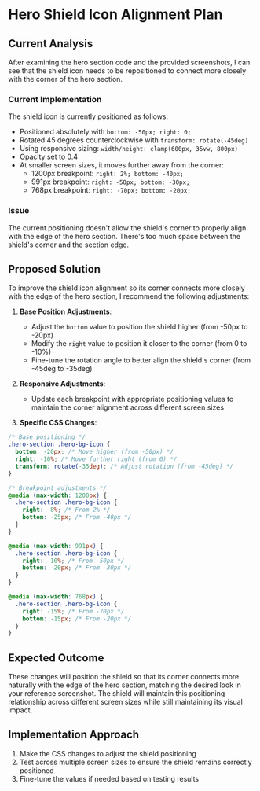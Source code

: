 # Hero Shield Icon Alignment Plan

## Current Analysis

After examining the hero section code and the provided screenshots, I can see that the shield icon needs to be repositioned to connect more closely with the corner of the hero section.

### Current Implementation

The shield icon is currently positioned as follows:
- Positioned absolutely with `bottom: -50px; right: 0;`
- Rotated 45 degrees counterclockwise with `transform: rotate(-45deg)`
- Using responsive sizing: `width/height: clamp(600px, 35vw, 800px)`
- Opacity set to 0.4
- At smaller screen sizes, it moves further away from the corner:
  - 1200px breakpoint: `right: 2%; bottom: -40px;`
  - 991px breakpoint: `right: -50px; bottom: -30px;`
  - 768px breakpoint: `right: -70px; bottom: -20px;`

### Issue

The current positioning doesn't allow the shield's corner to properly align with the edge of the hero section. There's too much space between the shield's corner and the section edge.

## Proposed Solution

To improve the shield icon alignment so its corner connects more closely with the edge of the hero section, I recommend the following adjustments:

1. **Base Position Adjustments**:
   - Adjust the `bottom` value to position the shield higher (from -50px to -20px)
   - Modify the `right` value to position it closer to the corner (from 0 to -10%)
   - Fine-tune the rotation angle to better align the shield's corner (from -45deg to -35deg)

2. **Responsive Adjustments**:
   - Update each breakpoint with appropriate positioning values to maintain the corner alignment across different screen sizes

3. **Specific CSS Changes**:

```css
/* Base positioning */
.hero-section .hero-bg-icon {
  bottom: -20px; /* Move higher (from -50px) */
  right: -10%; /* Move further right (from 0) */
  transform: rotate(-35deg); /* Adjust rotation (from -45deg) */
}

/* Breakpoint adjustments */
@media (max-width: 1200px) {
  .hero-section .hero-bg-icon {
    right: -8%; /* From 2% */
    bottom: -25px; /* From -40px */
  }
}

@media (max-width: 991px) {
  .hero-section .hero-bg-icon {
    right: -10%; /* From -50px */
    bottom: -20px; /* From -30px */
  }
}

@media (max-width: 768px) {
  .hero-section .hero-bg-icon {
    right: -15%; /* From -70px */
    bottom: -15px; /* From -20px */
  }
}
```

## Expected Outcome

These changes will position the shield so that its corner connects more naturally with the edge of the hero section, matching the desired look in your reference screenshot. The shield will maintain this positioning relationship across different screen sizes while still maintaining its visual impact.

## Implementation Approach

1. Make the CSS changes to adjust the shield positioning
2. Test across multiple screen sizes to ensure the shield remains correctly positioned
3. Fine-tune the values if needed based on testing results